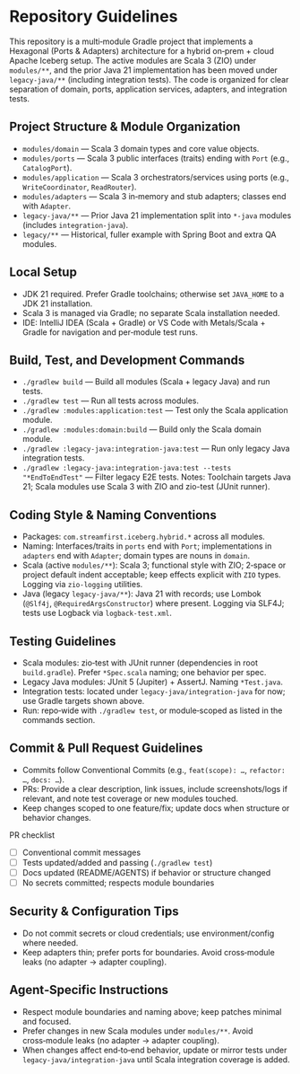 # Repository Guidelines

This repository is a multi‑module Gradle project that implements a Hexagonal (Ports & Adapters) architecture for a
hybrid on‑prem + cloud Apache Iceberg setup. The active modules are Scala 3 (ZIO) under `modules/**`, and the prior Java
21 implementation has been moved under `legacy-java/**` (including integration tests). The code is organized for clear
separation of domain, ports, application services, adapters, and integration tests.

## Project Structure & Module Organization

- `modules/domain` — Scala 3 domain types and core value objects.
- `modules/ports` — Scala 3 public interfaces (traits) ending with `Port` (e.g., `CatalogPort`).
- `modules/application` — Scala 3 orchestrators/services using ports (e.g., `WriteCoordinator`, `ReadRouter`).
- `modules/adapters` — Scala 3 in‑memory and stub adapters; classes end with `Adapter`.
- `legacy-java/**` — Prior Java 21 implementation split into `*-java` modules (includes `integration-java`).
- `legacy/**` — Historical, fuller example with Spring Boot and extra QA modules.

## Local Setup

- JDK 21 required. Prefer Gradle toolchains; otherwise set `JAVA_HOME` to a JDK 21 installation.
- Scala 3 is managed via Gradle; no separate Scala installation needed.
- IDE: IntelliJ IDEA (Scala + Gradle) or VS Code with Metals/Scala + Gradle for navigation and per‑module test runs.

## Build, Test, and Development Commands

- `./gradlew build` — Build all modules (Scala + legacy Java) and run tests.
- `./gradlew test` — Run all tests across modules.
- `./gradlew :modules:application:test` — Test only the Scala application module.
- `./gradlew :modules:domain:build` — Build only the Scala domain module.
- `./gradlew :legacy-java:integration-java:test` — Run only legacy Java integration tests.
- `./gradlew :legacy-java:integration-java:test --tests "*EndToEndTest"` — Filter legacy E2E tests.
  Notes: Toolchain targets Java 21; Scala modules use Scala 3 with ZIO and zio-test (JUnit runner).

## Coding Style & Naming Conventions

- Packages: `com.streamfirst.iceberg.hybrid.*` across all modules.
- Naming: Interfaces/traits in `ports` end with `Port`; implementations in `adapters` end with `Adapter`; domain types
  are nouns in `domain`.
- Scala (active `modules/**`): Scala 3; functional style with ZIO; 2‑space or project default indent acceptable; keep
  effects explicit with `ZIO` types. Logging via `zio-logging` utilities.
- Java (legacy `legacy-java/**`): Java 21 with records; use Lombok (`@Slf4j`, `@RequiredArgsConstructor`) where present.
  Logging via SLF4J; tests use Logback via `logback-test.xml`.

## Testing Guidelines

- Scala modules: zio‑test with JUnit runner (dependencies in root `build.gradle`). Prefer `*Spec.scala` naming; one
  behavior per spec.
- Legacy Java modules: JUnit 5 (Jupiter) + AssertJ. Naming `*Test.java`.
- Integration tests: located under `legacy-java/integration-java` for now; use Gradle targets shown above.
- Run: repo‑wide with `./gradlew test`, or module‑scoped as listed in the commands section.

## Commit & Pull Request Guidelines

- Commits follow Conventional Commits (e.g., `feat(scope): …`, `refactor: …`, `docs: …`).
- PRs: Provide a clear description, link issues, include screenshots/logs if relevant, and note test coverage or new
  modules touched.
- Keep changes scoped to one feature/fix; update docs when structure or behavior changes.

PR checklist

- [ ] Conventional commit messages
- [ ] Tests updated/added and passing (`./gradlew test`)
- [ ] Docs updated (README/AGENTS) if behavior or structure changed
- [ ] No secrets committed; respects module boundaries

## Security & Configuration Tips

- Do not commit secrets or cloud credentials; use environment/config where needed.
- Keep adapters thin; prefer ports for boundaries. Avoid cross‑module leaks (no adapter → adapter coupling).

## Agent‑Specific Instructions

- Respect module boundaries and naming above; keep patches minimal and focused.
- Prefer changes in new Scala modules under `modules/**`. Avoid cross‑module leaks (no adapter → adapter coupling).
- When changes affect end‑to‑end behavior, update or mirror tests under `legacy-java/integration-java` until Scala
  integration coverage is added.
